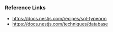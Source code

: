 ### Reference Links

- https://docs.nestjs.com/recipes/sql-typeorm
- https://docs.nestjs.com/techniques/database